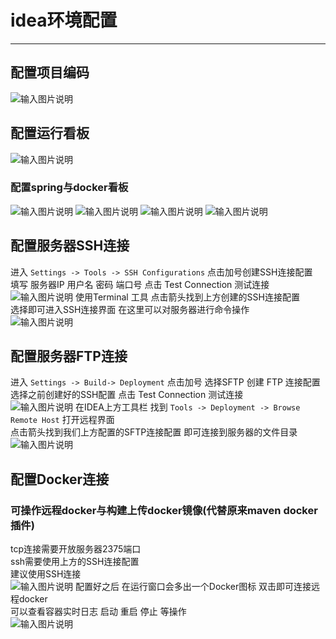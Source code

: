 # idea环境配置
- - -
## 配置项目编码
![输入图片说明](https://foruda.gitee.com/images/1662107706295343419/e27065a9_1766278.png "屏幕截图")

## 配置运行看板
![输入图片说明](https://foruda.gitee.com/images/1662108673306567278/8af97b47_1766278.png "屏幕截图")
### 配置spring与docker看板
![输入图片说明](https://foruda.gitee.com/images/1662111392476935892/6b6760fb_1766278.png "屏幕截图")
![输入图片说明](https://foruda.gitee.com/images/1662108865191892425/3c045999_1766278.png "屏幕截图")
![输入图片说明](https://foruda.gitee.com/images/1662108877322329668/ddb6d93d_1766278.png "屏幕截图")
![输入图片说明](https://foruda.gitee.com/images/1662108894122798039/6a53a38c_1766278.png "屏幕截图")

## 配置服务器SSH连接
进入 `Settings -> Tools -> SSH Configurations` 点击加号创建SSH连接配置<br>
填写 服务器IP 用户名 密码 端口号 点击 Test Connection 测试连接<br>
![输入图片说明](https://foruda.gitee.com/images/1662107776533098115/bd78467b_1766278.png "屏幕截图")
使用Terminal 工具 点击箭头找到上方创建的SSH连接配置<br>
选择即可进入SSH连接界面 在这里可以对服务器进行命令操作<br>
![输入图片说明](https://foruda.gitee.com/images/1662108010120640495/c70f9f9a_1766278.png "屏幕截图")

## 配置服务器FTP连接
进入 `Settings -> Build-> Deployment` 点击加号 选择SFTP 创建 FTP 连接配置<br>
选择之前创建好的SSH配置 点击 Test Connection 测试连接<br>
![输入图片说明](https://foruda.gitee.com/images/1662107899553257979/e2eeb7fd_1766278.png "屏幕截图")
在IDEA上方工具栏 找到 `Tools -> Deployment -> Browse Remote Host` 打开远程界面<br>
点击箭头找到我们上方配置的SFTP连接配置 即可连接到服务器的文件目录<br>
![输入图片说明](https://foruda.gitee.com/images/1662107974682787233/b8a601fd_1766278.png "屏幕截图")

## 配置Docker连接
### 可操作远程docker与构建上传docker镜像(代替原来maven docker插件)
tcp连接需要开放服务器2375端口<br>
ssh需要使用上方的SSH连接配置<br>
建议使用SSH连接<br>
![输入图片说明](https://foruda.gitee.com/images/1662108188005932060/75872bf8_1766278.png "屏幕截图")
配置好之后 在运行窗口会多出一个Docker图标 双击即可连接远程docker<br>
可以查看容器实时日志 启动 重启 停止 等操作<br>
![输入图片说明](https://foruda.gitee.com/images/1662108250902891875/b82d022b_1766278.png "屏幕截图")